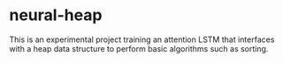 # neural-heap
This is an experimental project training an attention LSTM that interfaces with a heap data structure to perform basic algorithms such as sorting.
